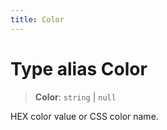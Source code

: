 ```yaml
---
title: Color
---
```


# Type alias Color

> **Color**: `string` \| `null`

HEX color value or CSS color name.
